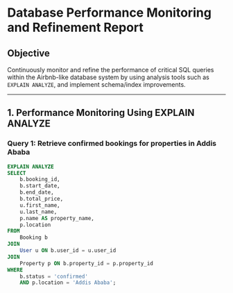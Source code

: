 # Database Performance Monitoring and Refinement Report

## Objective

Continuously monitor and refine the performance of critical SQL queries within the Airbnb-like database system by using analysis tools such as `EXPLAIN ANALYZE`, and implement schema/index improvements.

---

## 1. Performance Monitoring Using EXPLAIN ANALYZE

### Query 1: Retrieve confirmed bookings for properties in Addis Ababa

```sql
EXPLAIN ANALYZE
SELECT
    b.booking_id,
    b.start_date,
    b.end_date,
    b.total_price,
    u.first_name,
    u.last_name,
    p.name AS property_name,
    p.location
FROM
    Booking b
JOIN
    User u ON b.user_id = u.user_id
JOIN
    Property p ON b.property_id = p.property_id
WHERE
    b.status = 'confirmed'
    AND p.location = 'Addis Ababa';
